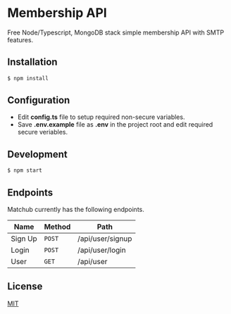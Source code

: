# Membership API

Free Node/Typescript, MongoDB stack simple membership API with SMTP features.

## Installation

```sh
$ npm install
```

## Configuration

- Edit **config.ts** file to setup required non-secure variables.
- Save **.env.example** file as **.env** in the project root and edit required secure veriables.

## Development

```sh
$ npm start
```
## Endpoints

Matchub currently has the following endpoints.

| Name     | Method   | Path               |
|----------|----------|--------------------|
| Sign Up  | `POST`   | /api/user/signup   |
| Login    | `POST`   | /api/user/login    |
| User     | `GET`    | /api/user          |

## License

[MIT](https://https://github.com/senerdude/membership-api/blob/main/LICENSE)